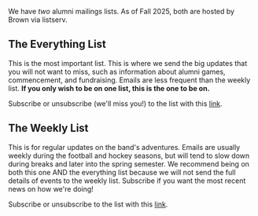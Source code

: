 We have *two* alumni mailings lists. As of Fall 2025, both are hosted by Brown via listserv. 

## The Everything List 
This is the most important list. This is where we send the big updates that you will not want to miss, such as information about alumni games, commencement, and fundraising. Emails are less frequent than the weekly list. **If you only wish to be on one list, this is the one to be on.**

Subscribe or unsubscribe (we'll miss you!) to the list with this [link](https://listserv.brown.edu/cgi-bin/wa?SUBED1=brown-band-all&A=1).

## The Weekly List 
This is for regular updates on the band's adventures. Emails are usually weekly during the football and hockey seasons, but will tend to slow down during breaks and later into the spring semester. We recommend being on both this one AND the everything list because we will not send the full details of events to the weekly list. Subscribe if you want the most recent news on how we're doing! 

Subscribe or unsubscribe to the list with this [link](https://listserv.brown.edu/cgi-bin/wa?SUBED1=band-alumni-weekly&A=1).
